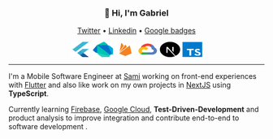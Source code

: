 <h3 align="center">👋 Hi, I'm Gabriel</h3>

<p align="center">
  <a href="https://twitter.com/whosramoss">Twitter</a> •
  <a href="https://www.linkedin.com/in/whosramoss">Linkedin</a> •
  <a href="https://g.dev/whosramoss">Google badges</a>
</p>

<div style="display: inline_block" align="center">
  <img align="center" alt="flutter" height="30" width="40" src="https://raw.githubusercontent.com/devicons/devicon/master/icons/flutter/flutter-original.svg">
  <img align="center" alt="dart" height="30" width="40" src="https://raw.githubusercontent.com/devicons/devicon/master/icons/dart/dart-original.svg">
  <img align="center" alt="firebase" height="30" width="40" src="https://raw.githubusercontent.com/devicons/devicon/master/icons/firebase/firebase-plain.svg">
  <img align="center" alt="googleclound" height="30" width="40" src="https://raw.githubusercontent.com/devicons/devicon/master/icons/googlecloud/googlecloud-original.svg" />
  <img align="center" alt="nextjs" height="30" width="40" src="https://raw.githubusercontent.com/devicons/devicon/master/icons/nextjs/nextjs-original.svg" style="color:'#fffff'">
  <img align="center" alt="typescript" height="30" width="40" src="https://raw.githubusercontent.com/devicons/devicon/master/icons/typescript/typescript-original.svg" />
</div>
 
---

I'm a Mobile Software Engineer at [Sami](https://www.samisaude.com.br/) working on front-end experiences with [Flutter](https://flutter.dev/) and also like work on my own projects in [NextJS](https://nextjs.org/) using **TypeScript**.

Currently learning [Firebase](https://firebase.google.com/), [Google Cloud](https://cloud.google.com/), **Test-Driven-Development** and product analysis to improve integration and contribute end-to-end to software development .



<!--
<div align="center">
  <a href="https://github.com/whosramoss">
  <img height="180em" src="https://github-readme-stats.vercel.app/api?username=whosramoss&show_icons=true&theme=dracula&include_all_commits=true&count_private=true"/>
  <img height="180em" src="https://github-readme-stats.vercel.app/api/top-langs/?username=whosramoss&layout=compact&langs_count=7&theme=dracula"/>
</div>
 -->

 
<!--
<div align="center"> 
  <a href="https://twitter.com/whosramoss" target="_blank">
   <img src="https://img.shields.io/badge/Twitter-%23333?style=for-the-badge&logo=twitter&logoColor=white" target="_blank">
 </a>
 <a href = "mailto:whosramoss@gmail.com">
  <img src="https://img.shields.io/badge/Gmail-%23333?style=for-the-badge&logo=gmail&logoColor=white" target="_blank">
 </a>
 <a href="https://www.linkedin.com/in/whosramoss" target="_blank">
  <img src="https://img.shields.io/badge/LinkedIn-%23333?style=for-the-badge&logo=linkedin&logoColor=white" target="_blank">
 </a> 
 <a href="https://g.dev/whosramoss" target="_blank">
  <img src="https://img.shields.io/badge/Google Badges-%23333?style=for-the-badge&logo=google&logoColor=white" target="_blank">
 </a> 
</div>
</p> 
 -->
